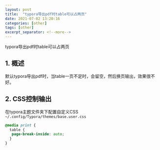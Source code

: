 ```yaml
---
layout: post
title:  "typora导出pdf时table可以占两页"
date: 2021-07-02 13:20:16
categories: [other]
tags: [other]
excerpt_separator: <!--more-->
---
```

typora导出pdf时table可以占两页
<!--more-->

## 1. 概述

默认typora导出pdf时，当table一页不足时，会留空，然后换页输出，效果很不好。

## 2. CSS控制输出

在typora主题文件夹下配置自定义CSS
`~/.config/Typora/themes/base.user.css`

```css
@media print {
  table {
   page-break-inside: auto;
  }
}
```